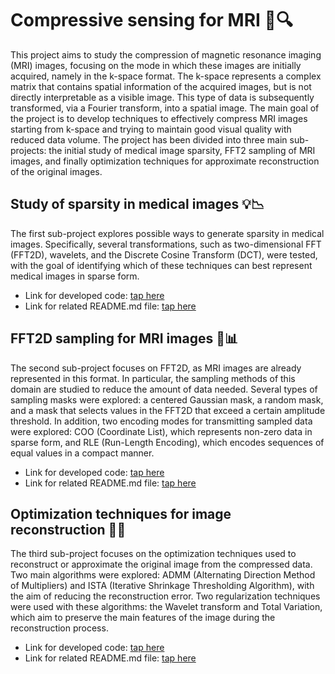 # Compressive sensing for MRI 🧠🔍

This project aims to study the compression of magnetic resonance imaging (MRI) images, focusing on the mode in which these images are initially acquired, namely in the k-space format. The k-space represents a complex matrix that contains spatial information of the acquired images, but is not directly interpretable as a visible image. This type of data is subsequently transformed, via a Fourier transform, into a spatial image. The main goal of the project is to develop techniques to effectively compress MRI images starting from k-space and trying to maintain good visual quality with reduced data volume. The project has been divided into three main sub-projects: the initial study of medical image sparsity, FFT2 sampling of MRI images, and finally optimization techniques for approximate reconstruction of the original images.

## Study of sparsity in medical images 💡📉
The first sub-project explores possible ways to generate sparsity in medical images. Specifically, several transformations, such as two-dimensional FFT (FFT2D), wavelets, and the Discrete Cosine Transform (DCT), were tested, with the goal of identifying which of these techniques can best represent medical images in sparse form. 
- Link for developed code: [tap here](https://github.com/bertonfederico/mri_compressive_sensing/tree/931a9c9b453dae06df18697c1ea88038a8fee899/_0_sparse_representation)
- Link for related README.md file: [tap here](https://github.com/bertonfederico/mri_compressive_sensing/blob/931a9c9b453dae06df18697c1ea88038a8fee899/_0_sparse_representation/README.md)

## FFT2D sampling for MRI images 🎯📊
The second sub-project focuses on FFT2D, as MRI images are already represented in this format. In particular, the sampling methods of this domain are studied to reduce the amount of data needed. Several types of sampling masks were explored: a centered Gaussian mask, a random mask, and a mask that selects values in the FFT2D that exceed a certain amplitude threshold. In addition, two encoding modes for transmitting sampled data were explored: COO (Coordinate List), which represents non-zero data in sparse form, and RLE (Run-Length Encoding), which encodes sequences of equal values in a compact manner.
- Link for developed code: [tap here](https://github.com/bertonfederico/mri_compressive_sensing/tree/931a9c9b453dae06df18697c1ea88038a8fee899/_1_sparse_sampling)
- Link for related README.md file: [tap here](https://github.com/bertonfederico/mri_compressive_sensing/tree/931a9c9b453dae06df18697c1ea88038a8fee899/_1_sparse_sampling/README.md)

## Optimization techniques for image reconstruction 🧩🔄

The third sub-project focuses on the optimization techniques used to reconstruct or approximate the original image from the compressed data. Two main algorithms were explored: ADMM (Alternating Direction Method of Multipliers) and ISTA (Iterative Shrinkage Thresholding Algorithm), with the aim of reducing the reconstruction error. Two regularization techniques were used with these algorithms: the Wavelet transform and Total Variation, which aim to preserve the main features of the image during the reconstruction process. 
- Link for developed code: [tap here](https://github.com/bertonfederico/mri_compressive_sensing/tree/931a9c9b453dae06df18697c1ea88038a8fee899/_2_mri_reconstruction)
- Link for related README.md file: [tap here](https://github.com/bertonfederico/mri_compressive_sensing/blob/931a9c9b453dae06df18697c1ea88038a8fee899/_2_mri_reconstruction/README.md)
